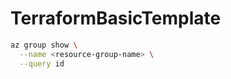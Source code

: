 # TerraformBasicTemplate

```bash
az group show \
  --name <resource-group-name> \
  --query id
```
